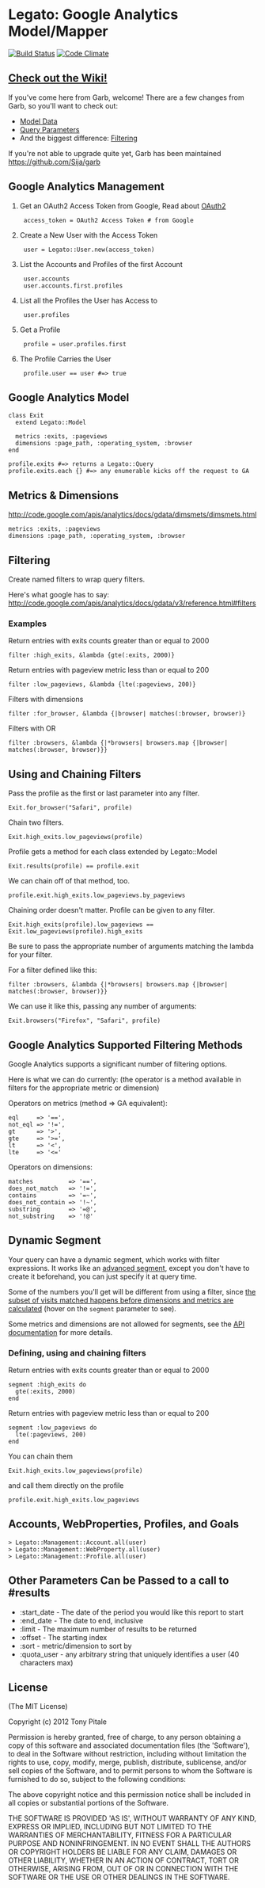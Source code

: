# Legato: Google Analytics Model/Mapper #

[![Build Status](https://travis-ci.org/tpitale/legato.png)](https://travis-ci.org/tpitale/legato)
[![Code Climate](https://codeclimate.com/github/tpitale/legato.png)](https://codeclimate.com/github/tpitale/legato)

## [Check out the Wiki!](https://github.com/tpitale/legato/wiki) ##

If you've come here from Garb, welcome! There are a few changes from Garb, so you'll want to check out:

* [Model Data](https://github.com/tpitale/legato/wiki/Model-Data)
* [Query Parameters](https://github.com/tpitale/legato/wiki/Query-Parameters)
* And the biggest difference: [Filtering](https://github.com/tpitale/legato/wiki/Filtering)
 
If you're not able to upgrade quite yet, Garb has been maintained https://github.com/Sija/garb

## Google Analytics Management ##

1. Get an OAuth2 Access Token from Google, Read about [OAuth2](https://github.com/tpitale/legato/wiki/OAuth2-and-Google)

        access_token = OAuth2 Access Token # from Google

2. Create a New User with the Access Token

        user = Legato::User.new(access_token)

3. List the Accounts and Profiles of the first Account

        user.accounts
        user.accounts.first.profiles

4. List all the Profiles the User has Access to

        user.profiles

5. Get a Profile

        profile = user.profiles.first

6. The Profile Carries the User

        profile.user == user #=> true


## Google Analytics Model ##

    class Exit
      extend Legato::Model

      metrics :exits, :pageviews
      dimensions :page_path, :operating_system, :browser
    end

    profile.exits #=> returns a Legato::Query
    profile.exits.each {} #=> any enumerable kicks off the request to GA

## Metrics & Dimensions ##

http://code.google.com/apis/analytics/docs/gdata/dimsmets/dimsmets.html

    metrics :exits, :pageviews
    dimensions :page_path, :operating_system, :browser

## Filtering ##

Create named filters to wrap query filters.

Here's what google has to say: http://code.google.com/apis/analytics/docs/gdata/v3/reference.html#filters

### Examples ###

Return entries with exits counts greater than or equal to 2000

    filter :high_exits, &lambda {gte(:exits, 2000)}

Return entries with pageview metric less than or equal to 200

    filter :low_pageviews, &lambda {lte(:pageviews, 200)}

Filters with dimensions

    filter :for_browser, &lambda {|browser| matches(:browser, browser)}

Filters with OR

    filter :browsers, &lambda {|*browsers| browsers.map {|browser| matches(:browser, browser)}}


## Using and Chaining Filters ##

Pass the profile as the first or last parameter into any filter.

    Exit.for_browser("Safari", profile)

Chain two filters.

    Exit.high_exits.low_pageviews(profile)

Profile gets a method for each class extended by Legato::Model

    Exit.results(profile) == profile.exit

We can chain off of that method, too.

    profile.exit.high_exits.low_pageviews.by_pageviews

Chaining order doesn't matter. Profile can be given to any filter.

    Exit.high_exits(profile).low_pageviews == Exit.low_pageviews(profile).high_exits

Be sure to pass the appropriate number of arguments matching the lambda for your filter.

For a filter defined like this:

    filter :browsers, &lambda {|*browsers| browsers.map {|browser| matches(:browser, browser)}}

We can use it like this, passing any number of arguments:

    Exit.browsers("Firefox", "Safari", profile)

## Google Analytics Supported Filtering Methods ##

Google Analytics supports a significant number of filtering options.

Here is what we can do currently:
(the operator is a method available in filters for the appropriate metric or dimension)

Operators on metrics (method => GA equivalent):

    eql     => '==',
    not_eql => '!=',
    gt      => '>',
    gte     => '>=',
    lt      => '<',
    lte     => '<='

Operators on dimensions:

    matches          => '==',
    does_not_match   => '!=',
    contains         => '=~',
    does_not_contain => '!~',
    substring        => '=@',
    not_substring    => '!@'

## Dynamic Segment

Your query can have a dynamic segment, which works with filter expressions. It
works like an [advanced
segment](https://support.google.com/analytics/answer/1033017?hl=en), except you
don't have to create it beforehand, you can just specify it at query time.

Some of the numbers you'll get will be different from using a filter, since
[the subset of visits matched happens before dimensions and metrics are
calculated](http://ga-dev-tools.appspot.com/explorer/) (hover on the `segment`
parameter to see).

Some metrics and dimensions are not allowed for segments, see the [API
documentation](https://developers.google.com/analytics/devguides/reporting/core/v3/reference#segment)
for more details.

### Defining, using and chaining filters

Return entries with exits counts greater than or equal to 2000

    segment :high_exits do
      gte(:exits, 2000)
    end

Return entries with pageview metric less than or equal to 200

    segment :low_pageviews do
      lte(:pageviews, 200)
    end

You can chain them

    Exit.high_exits.low_pageviews(profile)

and call them directly on the profile

    profile.exit.high_exits.low_pageviews


## Accounts, WebProperties, Profiles, and Goals ##

    > Legato::Management::Account.all(user)
    > Legato::Management::WebProperty.all(user)
    > Legato::Management::Profile.all(user)

## Other Parameters Can be Passed to a call to #results ##

  * :start_date - The date of the period you would like this report to start
  * :end_date - The date to end, inclusive
  * :limit - The maximum number of results to be returned
  * :offset - The starting index
  * :sort - metric/dimension to sort by
  * :quota_user - any arbitrary string that uniquely identifies a user (40 characters max)

## License ##

  (The MIT License)

  Copyright (c) 2012 Tony Pitale

  Permission is hereby granted, free of charge, to any person obtaining
  a copy of this software and associated documentation files (the
  'Software'), to deal in the Software without restriction, including
  without limitation the rights to use, copy, modify, merge, publish,
  distribute, sublicense, and/or sell copies of the Software, and to
  permit persons to whom the Software is furnished to do so, subject to
  the following conditions:

  The above copyright notice and this permission notice shall be
  included in all copies or substantial portions of the Software.

  THE SOFTWARE IS PROVIDED 'AS IS', WITHOUT WARRANTY OF ANY KIND,
  EXPRESS OR IMPLIED, INCLUDING BUT NOT LIMITED TO THE WARRANTIES OF
  MERCHANTABILITY, FITNESS FOR A PARTICULAR PURPOSE AND NONINFRINGEMENT.
  IN NO EVENT SHALL THE AUTHORS OR COPYRIGHT HOLDERS BE LIABLE FOR ANY
  CLAIM, DAMAGES OR OTHER LIABILITY, WHETHER IN AN ACTION OF CONTRACT,
  TORT OR OTHERWISE, ARISING FROM, OUT OF OR IN CONNECTION WITH THE
  SOFTWARE OR THE USE OR OTHER DEALINGS IN THE SOFTWARE.
